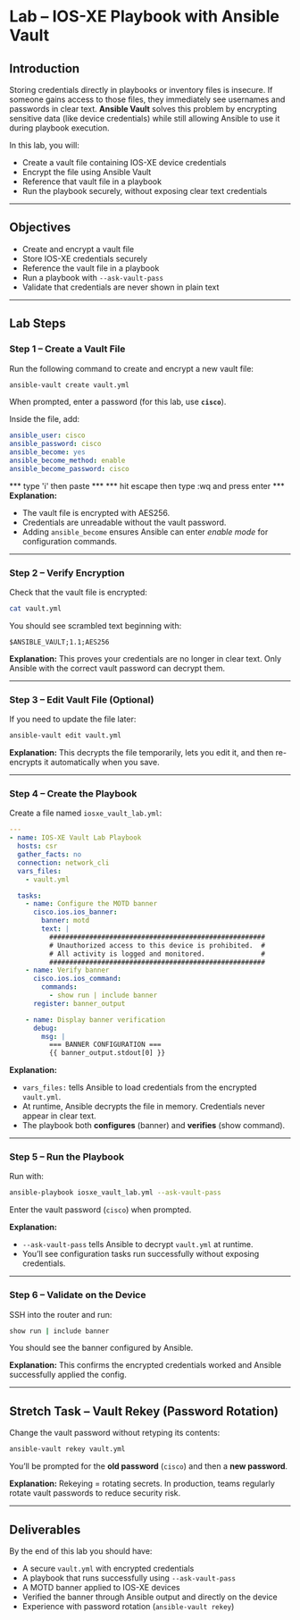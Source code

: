 

# Lab – IOS-XE Playbook with Ansible Vault

## Introduction

Storing credentials directly in playbooks or inventory files is insecure. If someone gains access to those files, they immediately see usernames and passwords in clear text. **Ansible Vault** solves this problem by encrypting sensitive data (like device credentials) while still allowing Ansible to use it during playbook execution.

In this lab, you will:

* Create a vault file containing IOS-XE device credentials
* Encrypt the file using Ansible Vault
* Reference that vault file in a playbook
* Run the playbook securely, without exposing clear text credentials

---

## Objectives

* Create and encrypt a vault file
* Store IOS-XE credentials securely
* Reference the vault file in a playbook
* Run a playbook with `--ask-vault-pass`
* Validate that credentials are never shown in plain text

---

## Lab Steps

### Step 1 – Create a Vault File

Run the following command to create and encrypt a new vault file:

```bash
ansible-vault create vault.yml
```

When prompted, enter a password (for this lab, use **`cisco`**).

Inside the file, add:

```yaml
ansible_user: cisco
ansible_password: cisco
ansible_become: yes
ansible_become_method: enable
ansible_become_password: cisco
```


*** type 'i' then paste ***
*** hit escape then type :wq and press enter ***
**Explanation:**

* The vault file is encrypted with AES256.
* Credentials are unreadable without the vault password.
* Adding `ansible_become` ensures Ansible can enter *enable mode* for configuration commands.

---

### Step 2 – Verify Encryption

Check that the vault file is encrypted:

```bash
cat vault.yml
```

You should see scrambled text beginning with:

```
$ANSIBLE_VAULT;1.1;AES256
```

**Explanation:**
This proves your credentials are no longer in clear text. Only Ansible with the correct vault password can decrypt them.

---

### Step 3 – Edit Vault File (Optional)

If you need to update the file later:

```bash
ansible-vault edit vault.yml
```

**Explanation:**
This decrypts the file temporarily, lets you edit it, and then re-encrypts it automatically when you save.

---

### Step 4 – Create the Playbook

Create a file named `iosxe_vault_lab.yml`:

```yaml
---
- name: IOS-XE Vault Lab Playbook
  hosts: csr
  gather_facts: no
  connection: network_cli
  vars_files:
    - vault.yml

  tasks:
    - name: Configure the MOTD banner
      cisco.ios.ios_banner:
        banner: motd
        text: |
          ######################################################
          # Unauthorized access to this device is prohibited.  #
          # All activity is logged and monitored.              #
          ######################################################
    - name: Verify banner
      cisco.ios.ios_command:
        commands:
          - show run | include banner
      register: banner_output

    - name: Display banner verification
      debug:
        msg: |
          === BANNER CONFIGURATION ===
          {{ banner_output.stdout[0] }}
```

**Explanation:**

* `vars_files:` tells Ansible to load credentials from the encrypted `vault.yml`.
* At runtime, Ansible decrypts the file in memory. Credentials never appear in clear text.
* The playbook both **configures** (banner) and **verifies** (show command).

---

### Step 5 – Run the Playbook

Run with:

```bash
ansible-playbook iosxe_vault_lab.yml --ask-vault-pass
```

Enter the vault password (`cisco`) when prompted.

**Explanation:**

* `--ask-vault-pass` tells Ansible to decrypt `vault.yml` at runtime.
* You’ll see configuration tasks run successfully without exposing credentials.

---

### Step 6 – Validate on the Device

SSH into the router and run:

```bash
show run | include banner
```

You should see the banner configured by Ansible.

**Explanation:**
This confirms the encrypted credentials worked and Ansible successfully applied the config.

---

## Stretch Task – Vault Rekey (Password Rotation)

Change the vault password without retyping its contents:

```bash
ansible-vault rekey vault.yml
```

You’ll be prompted for the **old password** (`cisco`) and then a **new password**.

**Explanation:**
Rekeying = rotating secrets. In production, teams regularly rotate vault passwords to reduce security risk.

---

## Deliverables

By the end of this lab you should have:

* A secure `vault.yml` with encrypted credentials
* A playbook that runs successfully using `--ask-vault-pass`
* A MOTD banner applied to IOS-XE devices
* Verified the banner through Ansible output and directly on the device
* Experience with password rotation (`ansible-vault rekey`)

